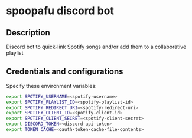 # spoopafu discord bot

## Description

Discord bot to quick-link Spotify songs and/or add them to a collaborative playlist

## Credentials and configurations

Specify these environment variables:

``` bash
export SPOTIFY_USERNAME=<spotify-username>
export SPOTIFY_PLAYLIST_ID=<spotify-playlist-id>
export SPOTIFY_REDIRECT_URI=<spotify-redirect-uri>
export SPOTIFY_CLIENT_ID=<spotify-client-id>
export SPOTIFY_CLIENT_SECRET=<spotify-client-secret>
export DISCORD_TOKEN=<discord-api-token>
export TOKEN_CACHE=<oauth-token-cache-file-contents>
```

